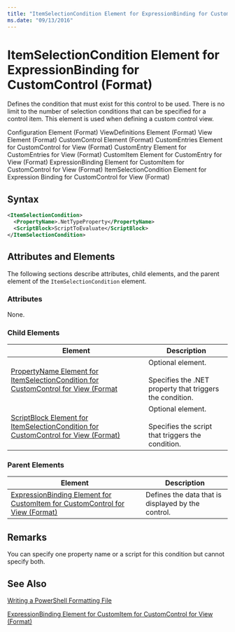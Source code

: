 ```yaml
---
title: "ItemSelectionCondition Element for ExpressionBinding for CustomControl (Format) | Microsoft Docs"
ms.date: "09/13/2016"
---
```

# ItemSelectionCondition Element for ExpressionBinding for CustomControl (Format)

Defines the condition that must exist for this control to be used. There is no limit to the number of selection conditions that can be specified for a control item. This element is used when defining a custom control view.

Configuration Element (Format)
ViewDefinitions Element (Format)
View Element (Format)
CustomControl Element (Format)
CustomEntries Element for CustomControl for View (Format)
CustomEntry Element for CustomEntries for View (Format)
CustomItem Element for CustomEntry for View (Format)
ExpressionBinding Element for CustomItem for CustomControl for View (Format)
ItemSelectionCondition Element for Expression Binding for CustomControl for View (Format)

## Syntax

```xml
<ItemSelectionCondition>
  <PropertyName>.NetTypeProperty</PropertyName>
  <ScriptBlock>ScriptToEvaluate</ScriptBlock>
</ItemSelectionCondition>
```

## Attributes and Elements

The following sections describe attributes, child elements, and the parent element of the `ItemSelectionCondition` element.

### Attributes

None.

### Child Elements

|Element|Description|
|-------------|-----------------|
|[PropertyName Element for ItemSelectionCondition for CustomControl for View (Format](./propertyname-element-for-itemselectioncondition-for-customcontrol-for-view-format.md)|Optional element.<br /><br /> Specifies the .NET property that triggers the condition.|
|[ScriptBlock Element for ItemSelectionCondition for CustomControl for View (Format)](./scriptblock-element-for-itemselectioncondition-for-customcontrol-for-view-format.md)|Optional element.<br /><br /> Specifies the script that triggers the condition.|

### Parent Elements

|Element|Description|
|-------------|-----------------|
|[ExpressionBinding Element for CustomItem for CustomControl for View (Format)](./expressionbinding-element-for-customitem-for-customcontrol-for-view-format.md)|Defines the data that is displayed by the control.|

## Remarks

You can specify one property name or a script for this condition but cannot specify both.

## See Also

[Writing a PowerShell Formatting File](./writing-a-powershell-formatting-file.md)

[ExpressionBinding Element for CustomItem for CustomControl for View (Format)](./expressionbinding-element-for-customitem-for-customcontrol-for-view-format.md)
